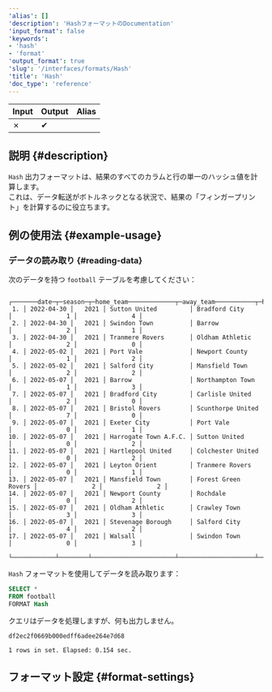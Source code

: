 ```yaml
---
'alias': []
'description': 'HashフォーマットのDocumentation'
'input_format': false
'keywords':
- 'hash'
- 'format'
'output_format': true
'slug': '/interfaces/formats/Hash'
'title': 'Hash'
'doc_type': 'reference'
---
```


| Input | Output | Alias |
|-------|--------|-------|
| ✗     | ✔      |       |

## 説明 {#description}

`Hash` 出力フォーマットは、結果のすべてのカラムと行の単一のハッシュ値を計算します。  
これは、データ転送がボトルネックとなる状況で、結果の「フィンガープリント」を計算するのに役立ちます。

## 例の使用法 {#example-usage}

### データの読み取り {#reading-data}

次のデータを持つ `football` テーブルを考慮してください：

```text
    ┌───────date─┬─season─┬─home_team─────────────┬─away_team───────────┬─home_team_goals─┬─away_team_goals─┐
 1. │ 2022-04-30 │   2021 │ Sutton United         │ Bradford City       │               1 │               4 │
 2. │ 2022-04-30 │   2021 │ Swindon Town          │ Barrow              │               2 │               1 │
 3. │ 2022-04-30 │   2021 │ Tranmere Rovers       │ Oldham Athletic     │               2 │               0 │
 4. │ 2022-05-02 │   2021 │ Port Vale             │ Newport County      │               1 │               2 │
 5. │ 2022-05-02 │   2021 │ Salford City          │ Mansfield Town      │               2 │               2 │
 6. │ 2022-05-07 │   2021 │ Barrow                │ Northampton Town    │               1 │               3 │
 7. │ 2022-05-07 │   2021 │ Bradford City         │ Carlisle United     │               2 │               0 │
 8. │ 2022-05-07 │   2021 │ Bristol Rovers        │ Scunthorpe United   │               7 │               0 │
 9. │ 2022-05-07 │   2021 │ Exeter City           │ Port Vale           │               0 │               1 │
10. │ 2022-05-07 │   2021 │ Harrogate Town A.F.C. │ Sutton United       │               0 │               2 │
11. │ 2022-05-07 │   2021 │ Hartlepool United     │ Colchester United   │               0 │               2 │
12. │ 2022-05-07 │   2021 │ Leyton Orient         │ Tranmere Rovers     │               0 │               1 │
13. │ 2022-05-07 │   2021 │ Mansfield Town        │ Forest Green Rovers │               2 │               2 │
14. │ 2022-05-07 │   2021 │ Newport County        │ Rochdale            │               0 │               2 │
15. │ 2022-05-07 │   2021 │ Oldham Athletic       │ Crawley Town        │               3 │               3 │
16. │ 2022-05-07 │   2021 │ Stevenage Borough     │ Salford City        │               4 │               2 │
17. │ 2022-05-07 │   2021 │ Walsall               │ Swindon Town        │               0 │               3 │
    └────────────┴────────┴───────────────────────┴─────────────────────┴─────────────────┴─────────────────┘
```

`Hash` フォーマットを使用してデータを読み取ります：

```sql
SELECT *
FROM football
FORMAT Hash
```

クエリはデータを処理しますが、何も出力しません。

```response
df2ec2f0669b000edff6adee264e7d68

1 rows in set. Elapsed: 0.154 sec.
```

## フォーマット設定 {#format-settings}
